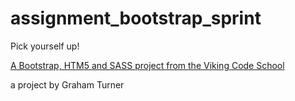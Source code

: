 assignment_bootstrap_sprint
===========================

Pick yourself up!

[A Bootstrap, HTM5 and SASS project from the Viking Code School](http://www.vikingcodeschool.com)

a project by Graham Turner